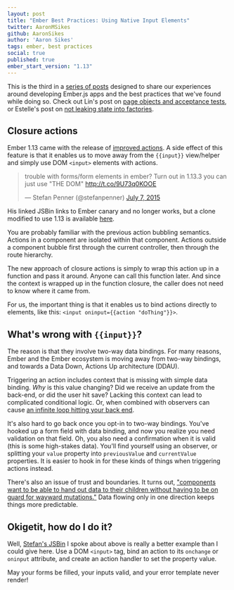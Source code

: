 ```yaml
---
layout: post
title: "Ember Best Practices: Using Native Input Elements"
twitter: AaronMSikes
github: AaronSikes
author: 'Aaron Sikes'
tags: ember, best practices
social: true
published: true
ember_start_version: "1.13"
---
```


This is the third in a [series of posts][ember-best-practices] designed
to share our experiences around developing Ember.js apps and the best
practices that we've found while doing so. Check out Lin's post on
[page objects and acceptance tests][page-objects], or Estelle's post on
[not leaking state into factories][dont-leak-state].

Closure actions
---------------

Ember 1.13 came with the release of [improved actions][improved-actions].
A side effect of this feature is that it enables us to move away from
the `{{input}}` view/helper and simply use DOM `<input>` elements with
actions.

<blockquote class="twitter-tweet" lang="en"><p lang="en" dir="ltr">trouble with forms/form elements in ember?&#10;&#10;Turn out in 1.13.3 you can just use &quot;THE DOM&quot;&#10;&#10;<a href="http://t.co/9U73q0KOOE">http://t.co/9U73q0KOOE</a></p>&mdash; Stefan Penner (@stefanpenner) <a href="https://twitter.com/stefanpenner/status/618530886162579456">July 7, 2015</a></blockquote> <script async src="//platform.twitter.com/widgets.js" charset="utf-8"></script>

His linked JSBin links to Ember canary and no longer works, but a clone
modified to use 1.13 is available [here][jsbin].

You are probably familiar with the previous action bubbling semantics.
Actions in a component are isolated within that component. Actions
outside a component bubble first through the current controller, then
through the route hierarchy.

The new approach of closure actions is simply to wrap this action up in
a function and pass it around. Anyone can call this function later. And
since the context is wrapped up in the function closure, the caller does
not need to know where it came from.

For us, the important thing is that it enables us to bind actions
directly to elements, like this: `<input oninput={{action "doThing"}}>`.

What's wrong with `{{input}}`?
----------------------------
The reason is that they involve two-way data bindings. For
many reasons, Ember and the Ember ecosystem is moving away from two-way
bindings, and towards a Data Down, Actions Up architecture (DDAU).

Triggering an action includes context that is missing with simple data
binding. *Why* is this value changing? Did we receive an update from
the back-end, or did the user hit save? Lacking this context can lead
to complicated conditional logic. Or, when combined with observers can
cause [an infinite loop hitting your back end][tip-jar-context].

It's also hard to go back once you opt-in to two-way bindings. You've
hooked up a form field with data binding, and now you realize you need
validation on that field. Oh, you also need a confirmation when it is
valid (this is some high-stakes data). You'll find yourself using an
observer, or splitting your `value` property into `previousValue` and
`currentValue` properties. It is easier to hook in for these kinds of
things when triggering actions instead.

There's also an issue of trust and boundaries. It turns out, ["components
want to be able to hand out data to their children without having to be
on guard for wayward mutations."][ember-2.0-bindings] Data flowing only
in one direction keeps things more predictable.

Okigetit, how do I do it?
-------------------------

Well, [Stefan's JSBin][jsbin] I spoke about above is really a better
example than I could give here. Use a DOM `<input>` tag, bind an action
to its `onchange` or `oninput` attribute, and create an action handler
to set the property value.

May your forms be filled, your inputs valid, and your error template
never render!


[ember-best-practices]: /blog/categories/ember
[page-objects]: /blog/2015/09/25/ember-best-practices-acceptance-tests
[dont-leak-state]: /blog/2015/09/18/ember-best-practices-avoid-leaking-state-into-factories
[improved-actions]: https://github.com/emberjs/rfcs/blob/master/text/0050-improved-actions.md
[jsbin]: http://emberjs.jsbin.com/futokumufe/edit?html,js,output
[ember-2.0-bindings]: https://github.com/emberjs/rfcs/blob/master/text/0015-the-road-to-ember-2-0.md#one-way-bindings-by-default
[tip-jar-context]: https://youtu.be/7PUX27RKCq0?t=16m30s
